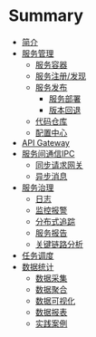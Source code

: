 # Summary

- [简介](README.md)
- [服务管理]()
  - [服务容器]()
  - [服务注册/发现]()
  - [服务发布]()
    - [服务部署]()
    - [版本回退]()
  - [代码仓库]()
  - [配置中心]()
- [API Gateway]()
- [服务间通信IPC]()
  - [同步请求网关]()
  - [异步消息]()
- [服务治理]()
  - [日志]()
  - [监控报警]()
  - [分布式追踪]()
  - [服务报告]()
  - [关键链路分析]()
- [任务调度]()
- [数据统计](数据统计.md)
  - [数据采集](stat/数据采集.md)
  - [数据聚合]()
  - [数据可视化](stat/数据可视化.md)
  - [数据报表](stat/数据报表.md)
  - [实践案例]()


